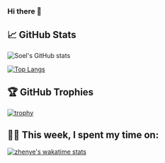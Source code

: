 ### Hi there 👋

<!--
**Soel30/Soel30** is a ✨ _special_ ✨ repository because its `README.md` (this file) appears on your GitHub profile.

Here are some ideas to get you started:

- 🔭 I’m currently working on ...
- 🌱 I’m currently learning ...
- 👯 I’m looking to collaborate on ...
- 🤔 I’m looking for help with ...
- 💬 Ask me about ...
- 📫 How to reach me: ...
- 😄 Pronouns: ...
- ⚡ Fun fact: ...
-->
## &#x1f4c8; GitHub Stats
![Soel's GitHub stats](https://github-readme-stats.vercel.app/api?username=Soel30&show_icons=true&theme=dark)

[![Top Langs](https://github-readme-stats.vercel.app/api/top-langs/?username=anuraghazra&layout=compact)](https://github.com/anuraghazra/github-readme-stats)


## 🏆 GitHub Trophies
[![trophy](https://github-profile-trophy.vercel.app/?username=Soel30)](https://github.com/ryo-ma/github-profile-trophy)

## 👨‍💻 This week, I spent my time on:

[![zhenye's wakatime stats](https://github-readme-stats.vercel.app/api/wakatime?username=Soel30&line_height=27&title_color=6aa6f8&text_color=8a919a&icon_color=6aa6f8&bg_color=22272e)](https://github.com/anuraghazra/github-readme-stats)
